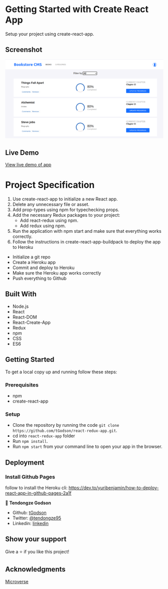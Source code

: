 # Getting Started with Create React App

Setup your project using create-react-app.

## Screenshot

![screenshot](app_screenshot.png)

## Live Demo

[View live demo of app](https://arcane-dawn-43039.herokuapp.com/)

# Project Specification

1. Use create-react-app to initialize a new React app.
2. Delete any unnecessary file or asset.
3. Add prop-types using npm for typechecking props.
4. Add the necessary Redux packages to your project:
   - Add react-redux using npm.
   - Add redux using npm.
5. Run the application with npm start and make sure that everything works correctly.
6. Follow the instructions in create-react-app-buildpack to deploy the app to Heroku
  - Initialize a git repo
  - Create a Heroku app
  - Commit and deploy to Heroku
  - Make sure the Heroku app works correctly
  - Push everything to Github

## Built With

- Node.js
- React
- React-DOM
- React-Create-App
- Redux
- npm
- CSS
- ES6

## Getting Started

To get a local copy up and running follow these steps:

### Prerequisites

- npm
- create-react-app

### Setup

- Clone the repository by running the code `git clone https://github.com/tGodson/react-redux-app.git`.
- cd into `react-redux-app` folder
- Run `npm install`.
- Run `npm start` from your command line to open your app in the browser.

## Deployment

### Install Github Pages

follow to install the Heroku cli: https://dev.to/yuribenjamin/how-to-deploy-react-app-in-github-pages-2a1f


👤 **Tendongze Godson**

- Github: [tGodson](https://github.com/tGodson)
- Twitter: [@tendongze95](https://twitter.com/tendongze95)
- Linkedin: [linkedin](https://www.linkedin.com/in/tendongzegodson)

## Show your support

Give a ⭐️ if you like this project!

## Acknowledgments

[Microverse](www.microverse.org)
